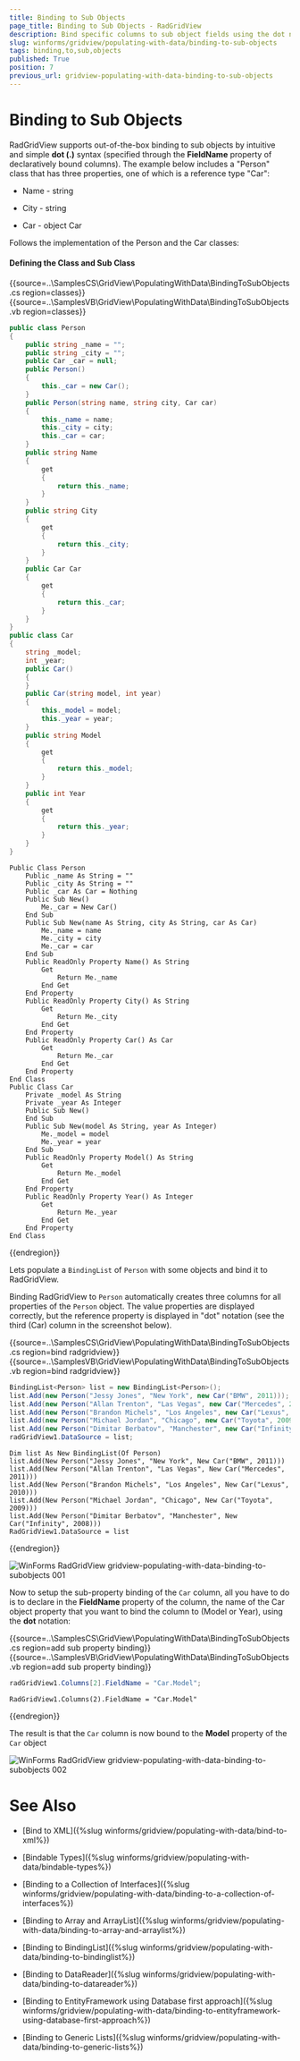 ```yaml
---
title: Binding to Sub Objects
page_title: Binding to Sub Objects - RadGridView
description: Bind specific columns to sub object fields using the dot notation. 
slug: winforms/gridview/populating-with-data/binding-to-sub-objects
tags: binding,to,sub,objects
published: True
position: 7
previous_url: gridview-populating-with-data-binding-to-sub-objects
---
```


# Binding to Sub Objects

RadGridView supports out-of-the-box binding to sub objects by intuitive and simple __dot (.)__ syntax (specified through the __FieldName__ property of declaratively bound columns). The example below includes a "Person" class that has three properties, one of which is a reference type "Car":

* Name - string

* City - string

* Car - object Car

Follows the implementation of the Person and the Car classes:

#### Defining the Class and Sub Class

{{source=..\SamplesCS\GridView\PopulatingWithData\BindingToSubObjects.cs region=classes}} 
{{source=..\SamplesVB\GridView\PopulatingWithData\BindingToSubObjects.vb region=classes}} 

````C#
public class Person
{
    public string _name = "";
    public string _city = "";
    public Car _car = null;
    public Person()
    {
        this._car = new Car();
    }
    public Person(string name, string city, Car car)
    {
        this._name = name;
        this._city = city;
        this._car = car;
    }
    public string Name
    {
        get
        {
            return this._name;
        }
    }
    public string City
    {
        get
        {
            return this._city;
        }
    }
    public Car Car
    {
        get
        {
            return this._car;
        }
    }
}
public class Car
{
    string _model;
    int _year;
    public Car()
    {
    }
    public Car(string model, int year)
    {
        this._model = model;
        this._year = year;
    }
    public string Model
    {
        get
        {
            return this._model;
        }
    }
    public int Year
    {
        get
        {
            return this._year;
        }
    }
}

````
````VB.NET
Public Class Person
    Public _name As String = ""
    Public _city As String = ""
    Public _car As Car = Nothing
    Public Sub New()
        Me._car = New Car()
    End Sub
    Public Sub New(name As String, city As String, car As Car)
        Me._name = name
        Me._city = city
        Me._car = car
    End Sub
    Public ReadOnly Property Name() As String
        Get
            Return Me._name
        End Get
    End Property
    Public ReadOnly Property City() As String
        Get
            Return Me._city
        End Get
    End Property
    Public ReadOnly Property Car() As Car
        Get
            Return Me._car
        End Get
    End Property
End Class
Public Class Car
    Private _model As String
    Private _year As Integer
    Public Sub New()
    End Sub
    Public Sub New(model As String, year As Integer)
        Me._model = model
        Me._year = year
    End Sub
    Public ReadOnly Property Model() As String
        Get
            Return Me._model
        End Get
    End Property
    Public ReadOnly Property Year() As Integer
        Get
            Return Me._year
        End Get
    End Property
End Class

````

{{endregion}} 

Lets populate a `BindingList` of `Person` with some objects and bind it to RadGridView.

Binding RadGridView to `Person` automatically creates three columns for all properties of the `Person` object. The value properties are displayed correctly, but the reference property is displayed in "dot" notation (see the third (Car) column in the screenshot below).

{{source=..\SamplesCS\GridView\PopulatingWithData\BindingToSubObjects.cs region=bind radgridview}} 
{{source=..\SamplesVB\GridView\PopulatingWithData\BindingToSubObjects.vb region=bind radgridview}} 

````C#
BindingList<Person> list = new BindingList<Person>();
list.Add(new Person("Jessy Jones", "New York", new Car("BMW", 2011)));
list.Add(new Person("Allan Trenton", "Las Vegas", new Car("Mercedes", 2011)));
list.Add(new Person("Brandon Michels", "Los Angeles", new Car("Lexus", 2010)));
list.Add(new Person("Michael Jordan", "Chicago", new Car("Toyota", 2009)));
list.Add(new Person("Dimitar Berbatov", "Manchester", new Car("Infinity", 2008)));
radGridView1.DataSource = list;

````
````VB.NET
Dim list As New BindingList(Of Person)
list.Add(New Person("Jessy Jones", "New York", New Car("BMW", 2011)))
list.Add(New Person("Allan Trenton", "Las Vegas", New Car("Mercedes", 2011)))
list.Add(New Person("Brandon Michels", "Los Angeles", New Car("Lexus", 2010)))
list.Add(New Person("Michael Jordan", "Chicago", New Car("Toyota", 2009)))
list.Add(New Person("Dimitar Berbatov", "Manchester", New Car("Infinity", 2008)))
RadGridView1.DataSource = list

````

{{endregion}} 

![WinForms RadGridView gridview-populating-with-data-binding-to-subobjects 001](images/gridview-populating-with-data-binding-to-subobjects001.png)

Now to setup the sub-property binding of the `Car` column, all you have to do is to declare in the __FieldName__ property of the column, the name of the Car object property that you want to bind the column to (Model or Year), using the __dot__ notation:

{{source=..\SamplesCS\GridView\PopulatingWithData\BindingToSubObjects.cs region=add sub property binding}} 
{{source=..\SamplesVB\GridView\PopulatingWithData\BindingToSubObjects.vb region=add sub property binding}} 

````C#
radGridView1.Columns[2].FieldName = "Car.Model";

````
````VB.NET
RadGridView1.Columns(2).FieldName = "Car.Model"

````

{{endregion}} 

The result is that the `Car` column is now bound to the __Model__ property of the `Car` object

![WinForms RadGridView gridview-populating-with-data-binding-to-subobjects 002](images/gridview-populating-with-data-binding-to-subobjects002.png)
# See Also
* [Bind to XML]({%slug winforms/gridview/populating-with-data/bind-to-xml%})

* [Bindable Types]({%slug winforms/gridview/populating-with-data/bindable-types%})

* [Binding to a Collection of Interfaces]({%slug winforms/gridview/populating-with-data/binding-to-a-collection-of-interfaces%})

* [Binding to Array and ArrayList]({%slug winforms/gridview/populating-with-data/binding-to-array-and-arraylist%})

* [Binding to BindingList]({%slug winforms/gridview/populating-with-data/binding-to-bindinglist%})

* [Binding to DataReader]({%slug winforms/gridview/populating-with-data/binding-to-datareader%})

* [Binding to EntityFramework using Database first approach]({%slug winforms/gridview/populating-with-data/binding-to-entityframework-using-database-first-approach%})

* [Binding to Generic Lists]({%slug winforms/gridview/populating-with-data/binding-to-generic-lists%})


